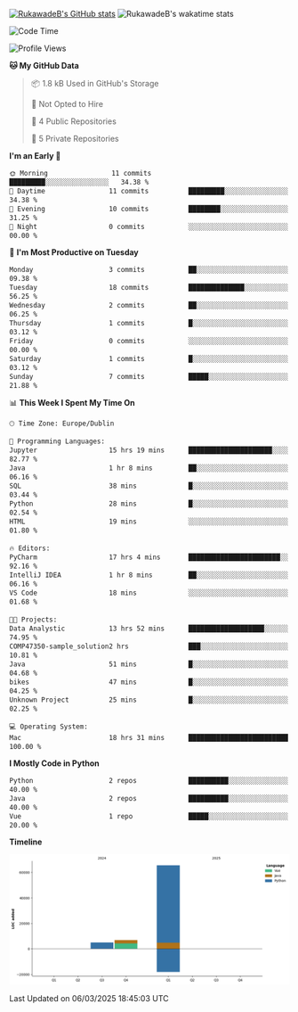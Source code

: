 
[![RukawadeB's GitHub stats](https://github-readme-stats.vercel.app/api?username=RukawadeB&hide=prs&show_icons=true&theme=omni)](https://github.com/anuraghazra/github-readme-stats)
![RukawadeB's wakatime stats](https://github-readme-stats.vercel.app/api/wakatime?username=RukawadeB)

<!--START_SECTION:waka-->
![Code Time](http://img.shields.io/badge/Code%20Time-331%20hrs%2029%20mins-blue)

![Profile Views](http://img.shields.io/badge/Profile%20Views-13-blue)

**🐱 My GitHub Data** 

> 📦 1.8 kB Used in GitHub's Storage 
 > 
> 🚫 Not Opted to Hire
 > 
> 📜 4 Public Repositories 
 > 
> 🔑 5 Private Repositories 
 > 
**I'm an Early 🐤** 

```text
🌞 Morning                11 commits          █████████░░░░░░░░░░░░░░░░   34.38 % 
🌆 Daytime                11 commits          █████████░░░░░░░░░░░░░░░░   34.38 % 
🌃 Evening                10 commits          ████████░░░░░░░░░░░░░░░░░   31.25 % 
🌙 Night                  0 commits           ░░░░░░░░░░░░░░░░░░░░░░░░░   00.00 % 
```
📅 **I'm Most Productive on Tuesday** 

```text
Monday                   3 commits           ██░░░░░░░░░░░░░░░░░░░░░░░   09.38 % 
Tuesday                  18 commits          ██████████████░░░░░░░░░░░   56.25 % 
Wednesday                2 commits           ██░░░░░░░░░░░░░░░░░░░░░░░   06.25 % 
Thursday                 1 commits           █░░░░░░░░░░░░░░░░░░░░░░░░   03.12 % 
Friday                   0 commits           ░░░░░░░░░░░░░░░░░░░░░░░░░   00.00 % 
Saturday                 1 commits           █░░░░░░░░░░░░░░░░░░░░░░░░   03.12 % 
Sunday                   7 commits           █████░░░░░░░░░░░░░░░░░░░░   21.88 % 
```


📊 **This Week I Spent My Time On** 

```text
🕑︎ Time Zone: Europe/Dublin

💬 Programming Languages: 
Jupyter                  15 hrs 19 mins      █████████████████████░░░░   82.77 % 
Java                     1 hr 8 mins         ██░░░░░░░░░░░░░░░░░░░░░░░   06.16 % 
SQL                      38 mins             █░░░░░░░░░░░░░░░░░░░░░░░░   03.44 % 
Python                   28 mins             █░░░░░░░░░░░░░░░░░░░░░░░░   02.54 % 
HTML                     19 mins             ░░░░░░░░░░░░░░░░░░░░░░░░░   01.80 % 

🔥 Editors: 
PyCharm                  17 hrs 4 mins       ███████████████████████░░   92.16 % 
IntelliJ IDEA            1 hr 8 mins         ██░░░░░░░░░░░░░░░░░░░░░░░   06.16 % 
VS Code                  18 mins             ░░░░░░░░░░░░░░░░░░░░░░░░░   01.68 % 

🐱‍💻 Projects: 
Data Analystic           13 hrs 52 mins      ███████████████████░░░░░░   74.95 % 
COMP47350-sample_solution2 hrs               ███░░░░░░░░░░░░░░░░░░░░░░   10.81 % 
Java                     51 mins             █░░░░░░░░░░░░░░░░░░░░░░░░   04.68 % 
bikes                    47 mins             █░░░░░░░░░░░░░░░░░░░░░░░░   04.25 % 
Unknown Project          25 mins             █░░░░░░░░░░░░░░░░░░░░░░░░   02.25 % 

💻 Operating System: 
Mac                      18 hrs 31 mins      █████████████████████████   100.00 % 
```

**I Mostly Code in Python** 

```text
Python                   2 repos             ██████████░░░░░░░░░░░░░░░   40.00 % 
Java                     2 repos             ██████████░░░░░░░░░░░░░░░   40.00 % 
Vue                      1 repo              █████░░░░░░░░░░░░░░░░░░░░   20.00 % 
```



**Timeline**

![Lines of Code chart](https://raw.githubusercontent.com/RukawadeB/RukawadeB/main/assets/bar_graph.png)


 Last Updated on 06/03/2025 18:45:03 UTC
<!--END_SECTION:waka-->



